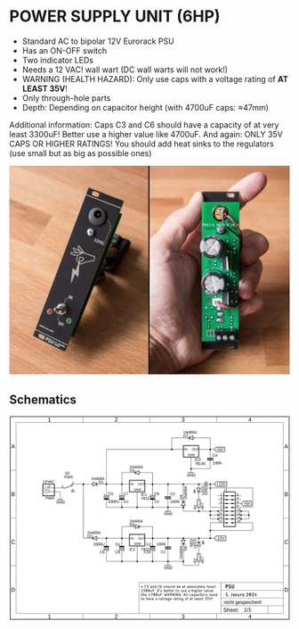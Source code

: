 # POWER SUPPLY UNIT (6HP)

* Standard AC to bipolar 12V Eurorack PSU
* Has an ON-OFF switch
* Two indicator LEDs
* Needs a 12 VAC! wall wart (DC wall warts will not work!)
* WARNING (HEALTH HAZARD): Only use caps with a voltage rating of **AT LEAST 35V**!
* Only through-hole parts
* Depth: Depending on capacitor height (with 4700uF caps: ≈47mm)

Additional information: Caps C3 and C6 should have a capacity of at very least 3300uF! Better use a higher value like 4700uF. And again: ONLY 35V CAPS OR HIGHER RATINGS! You should add heat sinks to the regulators (use small but as big as possible ones)

![PSU](https://github.com/diysynth/EURORACK-MODULES/blob/main/PSU%20(6HP)/PSU6HP.jpg)

## Schematics

![Schematics](https://github.com/diysynth/EURORACK-MODULES/blob/main/PSU%20(6HP)/PSU_schematic.png)
